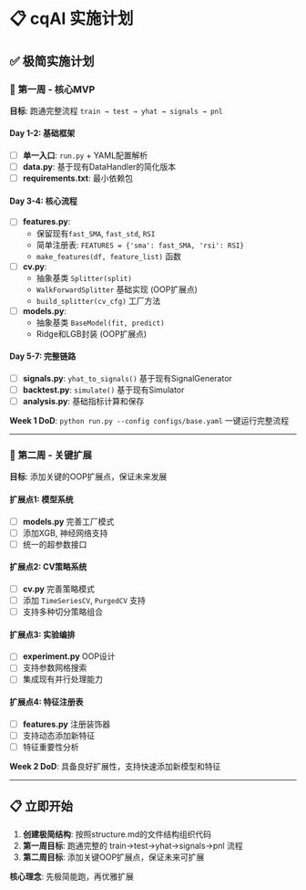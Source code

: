 # 📋 cqAI 实施计划

## ✅ 极简实施计划

### 🚀 **第一周 - 核心MVP**
**目标**: 跑通完整流程 `train → test → yhat → signals → pnl`

#### Day 1-2: 基础框架
- [ ] **单一入口**: `run.py` + YAML配置解析
- [ ] **data.py**: 基于现有DataHandler的简化版本
- [ ] **requirements.txt**: 最小依赖包

#### Day 3-4: 核心流程
- [ ] **features.py**: 
  - 保留现有`fast_SMA`, `fast_std`, `RSI`
  - 简单注册表: `FEATURES = {'sma': fast_SMA, 'rsi': RSI}`
  - `make_features(df, feature_list)` 函数
- [ ] **cv.py**: 
  - 抽象基类 `Splitter(split)`
  - `WalkForwardSplitter` 基础实现 (OOP扩展点)
  - `build_splitter(cv_cfg)` 工厂方法
- [ ] **models.py**: 
  - 抽象基类 `BaseModel(fit, predict)`
  - Ridge和LGB封装 (OOP扩展点)

#### Day 5-7: 完整链路
- [ ] **signals.py**: `yhat_to_signals()` 基于现有SignalGenerator
- [ ] **backtest.py**: `simulate()` 基于现有Simulator
- [ ] **analysis.py**: 基础指标计算和保存

**Week 1 DoD**: `python run.py --config configs/base.yaml` 一键运行完整流程

---

### 🔧 **第二周 - 关键扩展**
**目标**: 添加关键的OOP扩展点，保证未来发展

#### 扩展点1: 模型系统
- [ ] **models.py** 完善工厂模式
- [ ] 添加XGB, 神经网络支持
- [ ] 统一的超参数接口

#### 扩展点2: CV策略系统
- [ ] **cv.py** 完善策略模式
- [ ] 添加 `TimeSeriesCV`, `PurgedCV` 支持
- [ ] 支持多种切分策略组合

#### 扩展点3: 实验编排  
- [ ] **experiment.py** OOP设计
- [ ] 支持参数网格搜索
- [ ] 集成现有并行处理能力

#### 扩展点4: 特征注册表
- [ ] **features.py** 注册装饰器
- [ ] 支持动态添加新特征
- [ ] 特征重要性分析

**Week 2 DoD**: 具备良好扩展性，支持快速添加新模型和特征

---

## 📋 **立即开始**

1. **创建极简结构**: 按照structure.md的文件结构组织代码
2. **第一周目标**: 跑通完整的 train→test→yhat→signals→pnl 流程  
3. **第二周目标**: 添加关键OOP扩展点，保证未来可扩展

**核心理念**: 先极简能跑，再优雅扩展
